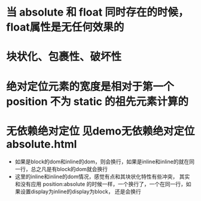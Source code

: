 # 当 absolute 和 float 同时存在的时候，float属性是无任何效果的
# 块状化、包裹性、破坏性
# 绝对定位元素的宽度是相对于第一个position 不为 static 的祖先元素计算的
# 无依赖绝对定位 见demo无依赖绝对定位absolute.html
* 如果是block的dom和inline的dom，则会换行，如果是inline和inline的就在同一行，总之凡是有block的dom就会换行
* 这里的inline和inline的dom情况，感觉有点和其块状化特性有些冲突，
其实和没有应用 position:absolute 的时候一样，一个换行了，一个在同一行，如果设置display为inline的display为block，
还是会换行